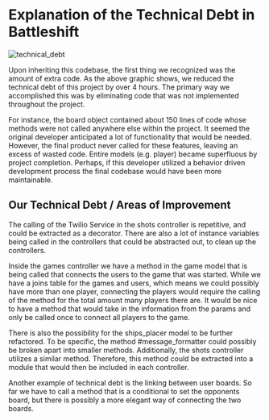# Explanation of the Technical Debt in Battleshift
![technical_debt](https://ibb.co/fKVhLS)

Upon inheriting this codebase, the first thing we recognized was the amount of extra code. As the above graphic shows, we reduced the technical debt of this project by over 4 hours. The primary way we accomplished this was by eliminating code that was not implemented throughout the project.

For instance, the board object contained about 150 lines of code whose methods were not called anywhere else within the project. It seemed the original developer anticipated a lot of functionality that would be needed. However, the final product never called for these features, leaving an excess of wasted code. Entire models (e.g. player) became superfluous by project completion. Perhaps, if this developer utilized a behavior driven development process the final codebase would have been more maintainable. 


## Our Technical Debt / Areas of Improvement

The calling of the Twilio Service in the shots controller is repetitive, and could be extracted as a decorator. There are also a lot of instance variables being called in the controllers that could be abstracted out, to clean up the controllers.

Inside the games controller we have a method in the game model that is being called that connects the users to the game that was started. While we have a joins table for the games and users, which means we could possibly have more than one player, connecting the players would require the calling of the method for the total amount many players there are. It would be nice to have a method that would take in the information from the params and only be called once to connect all players to the game.

There is also the possibility for the ships_placer model to be further refactored. To be specific, the method #message_formatter could possibly be broken apart into smaller methods. Additionally, the shots controller utilizes a similar method. Therefore, this method could be extracted into a module that would then be included in each controller.

Another example of technical debt is the linking between user boards. So far we have to call a method that is a conditional to set the opponents board, but there is possibly a more elegant way of connecting the two boards.
